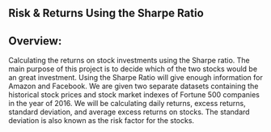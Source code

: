 ## Risk & Returns Using the Sharpe Ratio


## Overview:

Calculating the returns on stock investments using the Sharpe ratio.
The main purpose of this project is to decide which of the two stocks would be an great investment. Using the Sharpe Ratio will give enough information for Amazon and Facebook. We are given two separate datasets containing the historical stock prices and stock market indexes of Fortune 500 companies in the year of 2016. We will be calculating daily returns, excess returns, standard deviation, and average excess returns on stocks. The standard deviation is also known as the risk factor for the stocks.
